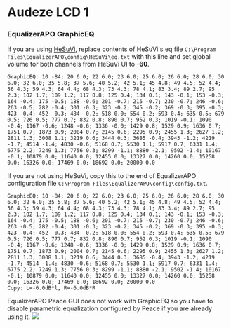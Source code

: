 # Audeze LCD 1
### EqualizerAPO GraphicEQ
If you are using [HeSuVi](https://sourceforge.net/projects/hesuvi/), replace contents of HeSuVi's eq file `C:\Program Files\EqualizerAPO\config\HeSuVi\eq.txt` with this line and set global volume for both channels from HeSuVi UI to **-60**.
```
GraphicEQ: 10 -84; 20 6.0; 22 6.0; 23 6.0; 25 6.0; 26 6.0; 28 6.0; 30 6.0; 32 6.0; 35 5.8; 37 5.6; 40 5.2; 42 5.1; 45 4.8; 49 4.5; 52 4.4; 56 4.3; 59 4.3; 64 4.4; 68 4.3; 73 4.3; 78 4.1; 83 3.4; 89 2.7; 95 2.3; 102 1.7; 109 1.2; 117 0.8; 125 0.4; 134 0.1; 143 -0.1; 153 -0.3; 164 -0.4; 175 -0.5; 188 -0.6; 201 -0.7; 215 -0.7; 230 -0.7; 246 -0.6; 263 -0.5; 282 -0.4; 301 -0.3; 323 -0.2; 345 -0.2; 369 -0.3; 395 -0.3; 423 -0.4; 452 -0.3; 484 -0.2; 518 0.0; 554 0.2; 593 0.4; 635 0.5; 679 0.5; 726 0.5; 777 0.7; 832 0.8; 890 0.7; 952 0.3; 1019 -0.1; 1090 -0.4; 1167 -0.6; 1248 -0.6; 1336 -0.0; 1429 0.8; 1529 0.9; 1636 0.7; 1751 0.7; 1873 0.9; 2004 0.7; 2145 0.6; 2295 0.9; 2455 1.3; 2627 1.2; 2811 1.3; 3008 1.1; 3219 0.6; 3444 0.3; 3685 -0.4; 3943 -1.2; 4219 -1.7; 4514 -1.4; 4830 -0.6; 5168 0.7; 5530 1.1; 5917 0.7; 6331 1.4; 6775 2.2; 7249 1.3; 7756 0.3; 8299 -1.1; 8880 -2.1; 9502 -1.4; 10167 -0.1; 10879 0.0; 11640 0.0; 12455 0.0; 13327 0.0; 14260 0.0; 15258 0.0; 16326 0.0; 17469 0.0; 18692 0.0; 20000 0.0
```
If you are not using HeSuVi, copy this to the end of EqualizerAPO configuration file `C:\Program Files\EqualizerAPO\config\config.txt`.
```
GraphicEQ: 10 -84; 20 6.0; 22 6.0; 23 6.0; 25 6.0; 26 6.0; 28 6.0; 30 6.0; 32 6.0; 35 5.8; 37 5.6; 40 5.2; 42 5.1; 45 4.8; 49 4.5; 52 4.4; 56 4.3; 59 4.3; 64 4.4; 68 4.3; 73 4.3; 78 4.1; 83 3.4; 89 2.7; 95 2.3; 102 1.7; 109 1.2; 117 0.8; 125 0.4; 134 0.1; 143 -0.1; 153 -0.3; 164 -0.4; 175 -0.5; 188 -0.6; 201 -0.7; 215 -0.7; 230 -0.7; 246 -0.6; 263 -0.5; 282 -0.4; 301 -0.3; 323 -0.2; 345 -0.2; 369 -0.3; 395 -0.3; 423 -0.4; 452 -0.3; 484 -0.2; 518 0.0; 554 0.2; 593 0.4; 635 0.5; 679 0.5; 726 0.5; 777 0.7; 832 0.8; 890 0.7; 952 0.3; 1019 -0.1; 1090 -0.4; 1167 -0.6; 1248 -0.6; 1336 -0.0; 1429 0.8; 1529 0.9; 1636 0.7; 1751 0.7; 1873 0.9; 2004 0.7; 2145 0.6; 2295 0.9; 2455 1.3; 2627 1.2; 2811 1.3; 3008 1.1; 3219 0.6; 3444 0.3; 3685 -0.4; 3943 -1.2; 4219 -1.7; 4514 -1.4; 4830 -0.6; 5168 0.7; 5530 1.1; 5917 0.7; 6331 1.4; 6775 2.2; 7249 1.3; 7756 0.3; 8299 -1.1; 8880 -2.1; 9502 -1.4; 10167 -0.1; 10879 0.0; 11640 0.0; 12455 0.0; 13327 0.0; 14260 0.0; 15258 0.0; 16326 0.0; 17469 0.0; 18692 0.0; 20000 0.0
Copy: L=-6.0dB*l, R=-6.0dB*R
```
EqualizerAPO Peace GUI does not work with GraphicEQ so you have to disable parametric equalization configured by Peace if you are already using it.
![](https://raw.githubusercontent.com/jaakkopasanen/AutoEq/master/results/Headphone.com/innerfidelity/onear/Audeze%20LCD%201/Audeze%20LCD%201.png)
